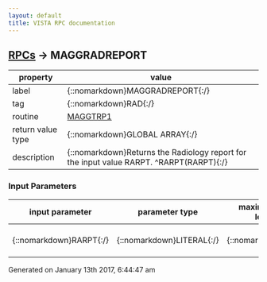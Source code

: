 ```yaml
---
layout: default
title: VISTA RPC documentation
---
```




## [RPCs](TableOfContent.md) &#8594; MAGGRADREPORT 

 property | value 
--- | --- 
 label | {::nomarkdown}MAGGRADREPORT{:/}
 tag | {::nomarkdown}RAD{:/}
 routine | [MAGGTRP1](http://code.osehra.org/dox/Routine_MAGGTRP1_source.html)
 return value type | {::nomarkdown}GLOBAL ARRAY{:/}
 description | {::nomarkdown}Returns the Radiology report for the input value RARPT.  ^RARPT(RARPT){:/}

### Input Parameters

| input parameter | parameter type | maximum data length | required | description | 
| --- | --- | --- | --- | --- | 
| {::nomarkdown}RARPT{:/} | {::nomarkdown}LITERAL{:/} | {::nomarkdown}30{:/} | {::nomarkdown}true{:/} | {::nomarkdown}Internal entry number of ^RARPT(RARPT).{:/} | 




 Generated on January 13th 2017, 6:44:47 am